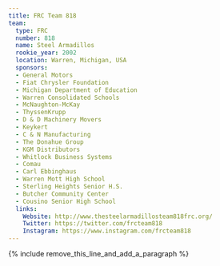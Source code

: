 ```yaml
---
title: FRC Team 818
team:
  type: FRC
  number: 818
  name: Steel Armadillos
  rookie_year: 2002
  location: Warren, Michigan, USA
  sponsors:
  - General Motors
  - Fiat Chrysler Foundation
  - Michigan Department of Education
  - Warren Consolidated Schools
  - McNaughton-McKay
  - ThyssenKrupp
  - D & D Machinery Movers
  - Keykert
  - C & N Manufacturing
  - The Donahue Group
  - KGM Distributors
  - Whitlock Business Systems
  - Comau
  - Carl Ebbinghaus
  - Warren Mott High School
  - Sterling Heights Senior H.S.
  - Butcher Community Center
  - Cousino Senior High School
  links:
    Website: http://www.thesteelarmadillosteam818frc.org/
    Twitter: https://twitter.com/frcteam818
    Instagram: https://www.instagram.com/frcteam818
---
```


{% include remove_this_line_and_add_a_paragraph %}